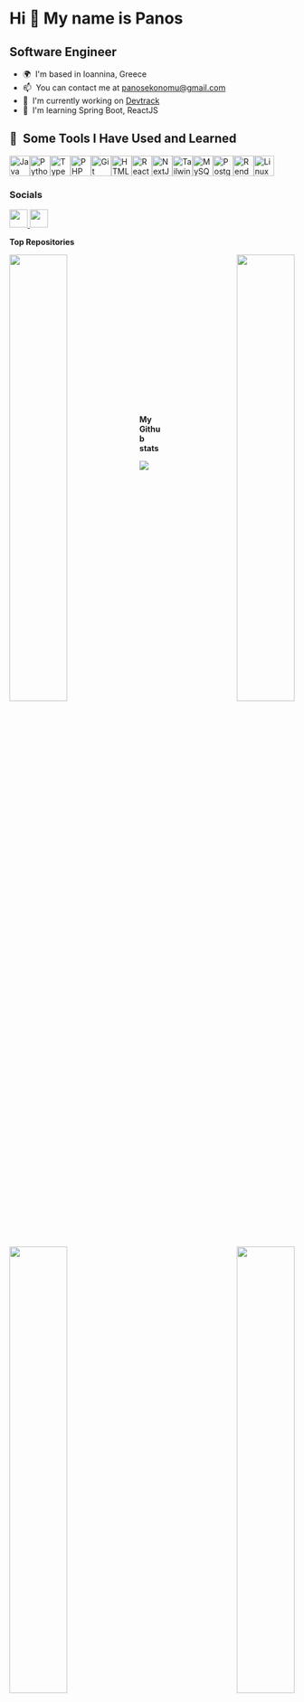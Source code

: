 Hi 👋 My name is Panos
================================

Software Engineer
-----------------

* 🌍  I'm based in Ioannina, Greece
* 📫  You can contact me at [panosekonomu@gmail.com](mailto:panosekonomu@gmail.com)
* 🔭  I'm currently working on [Devtrack](https://github.com/PanosEko/devtrack-frontend)
* 🧠  I'm learning Spring Boot, ReactJS

<h2> 🚀 &nbsp;Some Tools I Have Used and Learned</h2>
<p align="left">
<a href="https://www.oracle.com/java/" target="_blank" rel="noreferrer"><img src="https://raw.githubusercontent.com/danielcranney/readme-generator/main/public/icons/skills/java-colored.svg" width="36" height="36" alt="Java" /></a><a href="https://www.python.org/" target="_blank" rel="noreferrer"><img src="https://raw.githubusercontent.com/danielcranney/readme-generator/main/public/icons/skills/python-colored.svg" width="36" height="36" alt="Python" /></a><a href="https://www.typescriptlang.org/" target="_blank" rel="noreferrer"><img src="https://raw.githubusercontent.com/danielcranney/readme-generator/main/public/icons/skills/typescript-colored.svg" width="36" height="36" alt="TypeScript" /></a><a href="https://www.php.net/" target="_blank" rel="noreferrer"><img src="https://raw.githubusercontent.com/danielcranney/readme-generator/main/public/icons/skills/php-colored.svg" width="36" height="36" alt="PHP" /></a><a href="https://git-scm.com/" target="_blank" rel="noreferrer"><img src="https://raw.githubusercontent.com/danielcranney/readme-generator/main/public/icons/skills/git-colored.svg" width="36" height="36" alt="Git" /></a><a href="https://developer.mozilla.org/en-US/docs/Glossary/HTML5" target="_blank" rel="noreferrer"><img src="https://raw.githubusercontent.com/danielcranney/readme-generator/main/public/icons/skills/html5-colored.svg" width="36" height="36" alt="HTML5" /></a><a href="https://reactjs.org/" target="_blank" rel="noreferrer"><img src="https://raw.githubusercontent.com/danielcranney/readme-generator/main/public/icons/skills/react-colored.svg" width="36" height="36" alt="React" /></a><a href="https://nextjs.org/docs" target="_blank" rel="noreferrer"><img src="https://raw.githubusercontent.com/danielcranney/readme-generator/main/public/icons/skills/nextjs-colored-dark.svg" width="36" height="36" alt="NextJs" /></a><a href="https://tailwindcss.com/" target="_blank" rel="noreferrer"><img src="https://raw.githubusercontent.com/danielcranney/readme-generator/main/public/icons/skills/tailwindcss-colored.svg" width="36" height="36" alt="TailwindCSS" /></a><a href="https://www.mysql.com/" target="_blank" rel="noreferrer"><img src="https://raw.githubusercontent.com/danielcranney/readme-generator/main/public/icons/skills/mysql-colored.svg" width="36" height="36" alt="MySQL" /></a><a href="https://www.postgresql.org/" target="_blank" rel="noreferrer"><img src="https://raw.githubusercontent.com/danielcranney/readme-generator/main/public/icons/skills/postgresql-colored.svg" width="36" height="36" alt="PostgreSQL" /></a><a href="https://render.com/" target="_blank" rel="noreferrer"><img src="https://raw.githubusercontent.com/danielcranney/readme-generator/main/public/icons/skills/render-colored.svg" width="36" height="36" alt="Render" /></a><a href="https://www.linux.org" target="_blank" rel="noreferrer"><img src="https://raw.githubusercontent.com/danielcranney/readme-generator/main/public/icons/skills/linux-colored.svg" width="36" height="36" alt="Linux" /></a>
</p>


### Socials

<p align="left"> <a href="https://www.github.com/PanosEko" target="_blank" rel="noreferrer"> <picture> <source media="(prefers-color-scheme: dark)" srcset="https://raw.githubusercontent.com/danielcranney/readme-generator/main/public/icons/socials/github-dark.svg" /> <source media="(prefers-color-scheme: light)" srcset="https://raw.githubusercontent.com/danielcranney/readme-generator/main/public/icons/socials/github.svg" /> <img src="https://raw.githubusercontent.com/danielcranney/readme-generator/main/public/icons/socials/github.svg" width="32" height="32" /> </picture> </a> <a href="https://www.linkedin.com/in/panos-oikonomou-694419240/" target="_blank" rel="noreferrer"> <picture> <source media="(prefers-color-scheme: dark)" srcset="https://raw.githubusercontent.com/danielcranney/readme-generator/main/public/icons/socials/linkedin-dark.svg" /> <source media="(prefers-color-scheme: light)" srcset="https://raw.githubusercontent.com/danielcranney/readme-generator/main/public/icons/socials/linkedin.svg" /> <img src="https://raw.githubusercontent.com/danielcranney/readme-generator/main/public/icons/socials/linkedin.svg" width="32" height="32" /> </picture> </a></p>

<b>Top Repositories</b>

<div width="100%" align="center"><a href="https://github.com/PanosEko/devtrack-auth-resource-server" align="left"><img align="left" width="45%" src="https://github-readme-stats.vercel.app/api/pin/?username=PanosEko&repo=devtrack-auth-resource-server&title_color=f97316&text_color=ffffff&icon_color=0891b2&bg_color=1c1917&hide_border=true&locale=en" /></a><a href="https://github.com/PanosEko/devtrack-frontend" align="right"><img align="right" width="45%" src="https://github-readme-stats.vercel.app/api/pin/?username=PanosEko&repo=devtrack-frontend&title_color=f97316&text_color=ffffff&icon_color=0891b2&bg_color=1c1917&hide_border=true&locale=en" /></a></div><br /><br /><br /><br /><br /><br /><br />
<div width="100%" align="center"><a href="https://github.com/PanosEko/JokerStats" align="left"><img align="left" width="45%" src="https://github-readme-stats.vercel.app/api/pin/?username=PanosEko&repo=JokerStats&title_color=f97316&text_color=ffffff&icon_color=0891b2&bg_color=1c1917&hide_border=true&locale=en" /></a><a href="https://github.com/PanosEko/OilPriceX" align="right"><img align="right" width="45%" src="https://github-readme-stats.vercel.app/api/pin/?username=PanosEko&repo=OilPriceX&title_color=f97316&text_color=ffffff&icon_color=0891b2&bg_color=1c1917&hide_border=true&locale=en" /></a></div>

<br /><br /><br /><br />
<br /><br /><br /><br />

<b>My Github stats</b>

<a href="http://www.github.com/PanosEko"><img src="https://github-readme-streak-stats.herokuapp.com/?user=PanosEko&stroke=ffffff&background=1c1917&ring=0891b2&fire=0891b2&currStreakNum=ffffff&currStreakLabel=0891b2&sideNums=ffffff&sideLabels=ffffff&dates=ffffff&hide_border=true" /></a>

<a href="https://github.com/PanosEko" align="left"><img src="https://github-readme-stats.vercel.app/api/top-langs/?username=PanosEko&langs_count=10&title_color=0891b2&text_color=ffffff&icon_color=0891b2&bg_color=1c1917&hide_border=true&locale=en&custom_title=Top%20%Languages" alt="Top Languages" /></a>

![Top Langs](https://github-readme-stats.vercel.app/api/top-langs/?username=PanosEko&hide=batchfile,shell)

